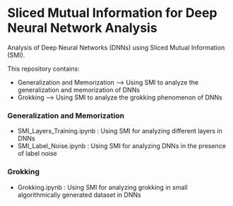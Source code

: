 # Sliced Mutual Information for Deep Neural Network Analysis
Analysis of Deep Neural Networks (DNNs) using Sliced Mutual Information (SMI).

This repository contains:
- Generalization and Memorization --> Using SMI to analyze the generalization and memorization of DNNs
- Grokking --> Using SMI to analyze the grokking phenomenon of DNNs

### Generalization and Memorization
- SMI_Layers_Training.ipynb : Using SMI for analyzing different layers in DNNs
- SMI_Label_Noise.ipynb : Using SMI for analyzing DNNs in the presence of label noise

### Grokking
- Grokking.ipynb : Using SMI for analyzing grokking in small algorithmically generated dataset in DNNs

